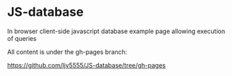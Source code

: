 JS-database
===========

In browser client-side javascript database example page allowing execution of queries

All content is under the gh-pages branch:

https://github.com/ljv5555/JS-database/tree/gh-pages

